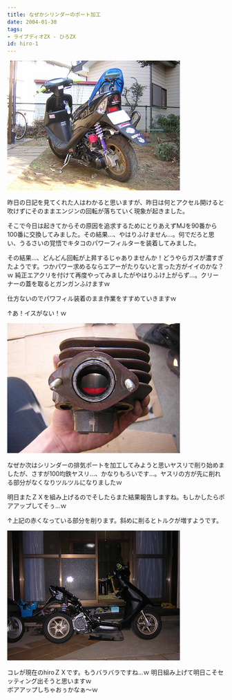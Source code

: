 ```yaml
---
title: なぜかシリンダーのポート加工
date: 2004-01-30
tags:
- ライブディオZX - ひろZX
id: hiro-1
---
```



<div class="center spacing"><img alt="" src="/photo/diary/2004.01.30_zx1.jpg" width="400" height="300"></div>
<p class="sentence">昨日の日記を見てくれた人はわかると思いますが、昨日は何とアクセル開けると吹けずにそのままエンジンの回転が落ちていく現象が起きました。</p>
<p class="sentence">そこで今日は起きてからその原因を追求するためにとりあえずMJを90番から100番に交換してみました。その結果...、やはりふけません...。何でだろと思い、うるさいの覚悟でキタコのパワーフィルターを装着してみました。</p>
<p class="sentence">その結果...、どんどん回転が上昇するじゃありませんか！どうやらガスが濃すぎたようです。つかパワー求めるならエアーがたりないと言った方がイイのかな？ｗ 純正エアクリを付けて再度やってみましたがやはりふけ上がらず...。クリーナーの蓋を取るとガンガンふけますｗ</p>
<p class="sentence">仕方ないのでパワフィル装着のまま作業をすすめていきますｗ</p>
<p class="sentence spacing10">↑あ！イスがない！ｗ </p>
<div class="center spacing"><img alt="" src="/photo/diary/2004.01.30_zx2.jpg" width="400" height="300"></div>
<p class="sentence">なぜか次はシリンダーの排気ポートを加工してみようと思いヤスリで削り始めましたが、さすが100均鉄ヤスリ...、かなりもろいです...。ヤスリの方が先に削れる部分がなくなりツルツルになりましたｗ</p>
<p class="sentence">明日またＺＸを組み上げるのでそしたらまた結果報告しますね。もしかしたらボアアップしてそぅ...ｗ</p>
<p class="sentence spacing10">↑上記の赤くなっている部分を削ります。斜めに削るとトルクが増すようです。</p>
<div class="center spacing"><img alt="" src="/photo/diary/2004.01.30_zx3.jpg" width="400" height="300"></div>
<p class="sentence">コレが現在のhiroＺＸです。もうバラバラですね...ｗ 明日組み上げて明日こそセッティング出そうと思いますｗ<br>ボアアップしちゃおぅかなぁ～ｗ </p>
